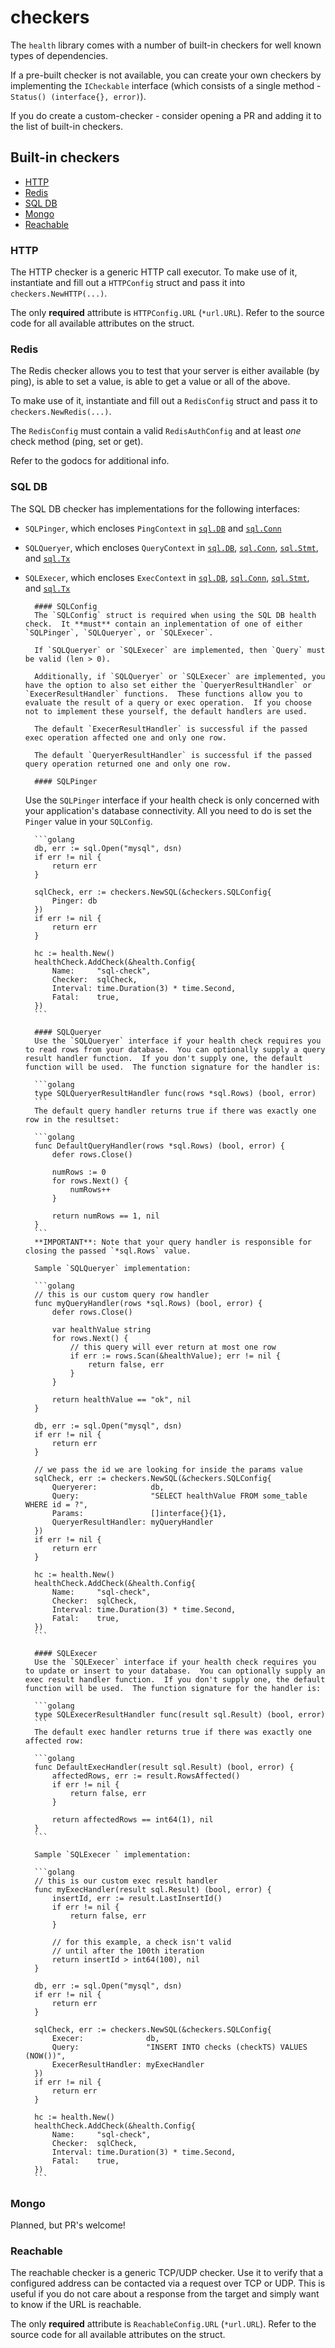 # checkers

The `health` library comes with a number of built-in checkers for well known
types of dependencies.

If a pre-built checker is not available, you can create your own checkers by
implementing the `ICheckable` interface (which consists of a single method -
`Status() (interface{}, error)`).

If you do create a custom-checker - consider opening a PR and adding it to the
list of built-in checkers.

## Built-in checkers

- [HTTP](#http)
- [Redis](#redis)
- [SQL DB](#sql-db)
- [Mongo](#mongo)
- [Reachable](#reachable)

### HTTP

The HTTP checker is a generic HTTP call executor. To make use of it, instantiate and fill out a `HTTPConfig` struct and pass it into `checkers.NewHTTP(...)`.

The only **required** attribute is `HTTPConfig.URL` (`*url.URL`).
Refer to the source code for all available attributes on the struct.

### Redis

The Redis checker allows you to test that your server is either available (by ping), is able to set a value, is able to get a value or all of the above.

To make use of it, instantiate and fill out a `RedisConfig` struct and pass it to `checkers.NewRedis(...)`.

The `RedisConfig` must contain a valid `RedisAuthConfig` and at least _one_ check method (ping, set or get).

Refer to the godocs for additional info.

### SQL DB

The SQL DB checker has implementations for the following interfaces:

- `SQLPinger`, which encloses `PingContext` in [`sql.DB`](https://golang.org/pkg/database/sql/#DB.PingContext) and [`sql.Conn`](https://golang.org/pkg/database/sql/#Conn.PingContext)
- `SQLQueryer`, which encloses `QueryContext` in [`sql.DB`](https://golang.org/pkg/database/sql/#DB.QueryContext), [`sql.Conn`](https://golang.org/pkg/database/sql/#Conn.QueryContext), [`sql.Stmt`](https://golang.org/pkg/database/sql/#Stmt.QueryContext), and [`sql.Tx`](https://golang.org/pkg/database/sql/#Tx.QueryContext)
- `SQLExecer`, which encloses `ExecContext` in [`sql.DB`](https://golang.org/pkg/database/sql/#DB.ExecContext), [`sql.Conn`](https://golang.org/pkg/database/sql/#Conn.ExecContext), [`sql.Stmt`](https://golang.org/pkg/database/sql/#Stmt.ExecContext), and [`sql.Tx`](https://golang.org/pkg/database/sql/#Tx.ExecContext)

      	#### SQLConfig
      	The `SQLConfig` struct is required when using the SQL DB health check.  It **must** contain an inplementation of one of either `SQLPinger`, `SQLQueryer`, or `SQLExecer`.

      	If `SQLQueryer` or `SQLExecer` are implemented, then `Query` must be valid (len > 0).

      	Additionally, if `SQLQueryer` or `SQLExecer` are implemented, you have the option to also set either the `QueryerResultHandler` or `ExecerResultHandler` functions.  These functions allow you to evaluate the result of a query or exec operation.  If you choose not to implement these yourself, the default handlers are used.

      	The default `ExecerResultHandler` is successful if the passed exec operation affected one and only one row.

      	The default `QueryerResultHandler` is successful if the passed query operation returned one and only one row.

      	#### SQLPinger

  Use the `SQLPinger` interface if your health check is only concerned with your application's database connectivity. All you need to do is set the `Pinger` value in your `SQLConfig`.

      	```golang
      	db, err := sql.Open("mysql", dsn)
      	if err != nil {
      		return err
      	}

      	sqlCheck, err := checkers.NewSQL(&checkers.SQLConfig{
      		Pinger: db
      	})
      	if err != nil {
      		return err
      	}

      	hc := health.New()
      	healthCheck.AddCheck(&health.Config{
      		Name:     "sql-check",
      		Checker:  sqlCheck,
      		Interval: time.Duration(3) * time.Second,
      		Fatal:    true,
      	})
      	```

      	#### SQLQueryer
      	Use the `SQLQueryer` interface if your health check requires you to read rows from your database.  You can optionally supply a query result handler function.  If you don't supply one, the default function will be used.  The function signature for the handler is:

      	```golang
      	type SQLQueryerResultHandler func(rows *sql.Rows) (bool, error)
      	```
      	The default query handler returns true if there was exactly one row in the resultset:

      	```golang
      	func DefaultQueryHandler(rows *sql.Rows) (bool, error) {
      		defer rows.Close()

      		numRows := 0
      		for rows.Next() {
      			numRows++
      		}

      		return numRows == 1, nil
      	}
      	```
      	**IMPORTANT**: Note that your query handler is responsible for closing the passed `*sql.Rows` value.

      	Sample `SQLQueryer` implementation:

      	```golang
      	// this is our custom query row handler
      	func myQueryHandler(rows *sql.Rows) (bool, error) {
      		defer rows.Close()

      		var healthValue string
      		for rows.Next() {
      			// this query will ever return at most one row
      			if err := rows.Scan(&healthValue); err != nil {
      				return false, err
      			}
      		}

      		return healthValue == "ok", nil
      	}

      	db, err := sql.Open("mysql", dsn)
      	if err != nil {
      		return err
      	}

      	// we pass the id we are looking for inside the params value
      	sqlCheck, err := checkers.NewSQL(&checkers.SQLConfig{
      		Queryerer:            db,
      		Query:                "SELECT healthValue FROM some_table WHERE id = ?",
      		Params:               []interface{}{1},
      		QueryerResultHandler: myQueryHandler
      	})
      	if err != nil {
      		return err
      	}

      	hc := health.New()
      	healthCheck.AddCheck(&health.Config{
      		Name:     "sql-check",
      		Checker:  sqlCheck,
      		Interval: time.Duration(3) * time.Second,
      		Fatal:    true,
      	})
      	```

      	#### SQLExecer
      	Use the `SQLExecer` interface if your health check requires you to update or insert to your database.  You can optionally supply an exec result handler function.  If you don't supply one, the default function will be used.  The function signature for the handler is:

      	```golang
      	type SQLExecerResultHandler func(result sql.Result) (bool, error)
      	```
      	The default exec handler returns true if there was exactly one affected row:

      	```golang
      	func DefaultExecHandler(result sql.Result) (bool, error) {
      		affectedRows, err := result.RowsAffected()
      		if err != nil {
      			return false, err
      		}

      		return affectedRows == int64(1), nil
      	}
      	```

      	Sample `SQLExecer ` implementation:

      	```golang
      	// this is our custom exec result handler
      	func myExecHandler(result sql.Result) (bool, error) {
      		insertId, err := result.LastInsertId()
      		if err != nil {
      			return false, err
      		}

      		// for this example, a check isn't valid
      		// until after the 100th iteration
      		return insertId > int64(100), nil
      	}

      	db, err := sql.Open("mysql", dsn)
      	if err != nil {
      		return err
      	}

      	sqlCheck, err := checkers.NewSQL(&checkers.SQLConfig{
      		Execer:              db,
      		Query:               "INSERT INTO checks (checkTS) VALUES (NOW())",
      		ExecerResultHandler: myExecHandler
      	})
      	if err != nil {
      		return err
      	}

      	hc := health.New()
      	healthCheck.AddCheck(&health.Config{
      		Name:     "sql-check",
      		Checker:  sqlCheck,
      		Interval: time.Duration(3) * time.Second,
      		Fatal:    true,
      	})
      	```

### Mongo

Planned, but PR's welcome!

### Reachable

The reachable checker is a generic TCP/UDP checker. Use it to verify that a configured address can be contacted via a request over TCP or UDP. This is useful if you do not care about a response from the target and simply want to know if the URL is reachable.

The only **required** attribute is `ReachableConfig.URL` (`*url.URL`).
Refer to the source code for all available attributes on the struct.
